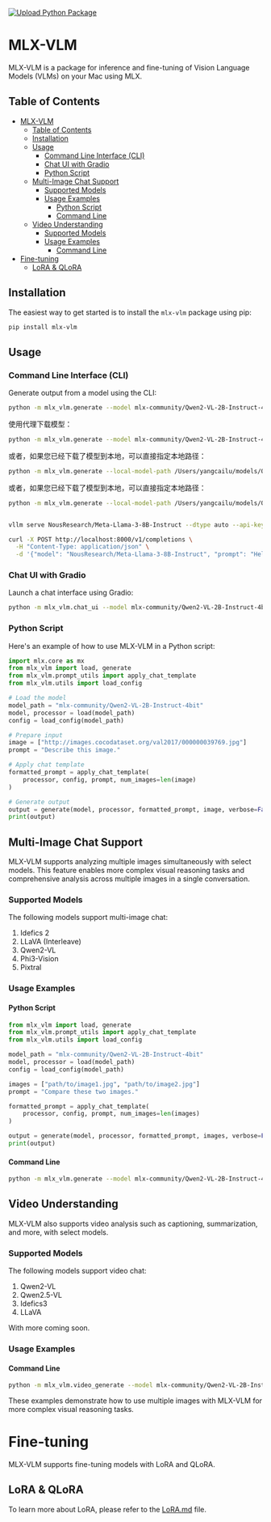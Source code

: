 [![Upload Python Package](https://github.com/Blaizzy/mlx-vlm/actions/workflows/python-publish.yml/badge.svg)](https://github.com/Blaizzy/mlx-vlm/actions/workflows/python-publish.yml)
# MLX-VLM

MLX-VLM is a package for inference and fine-tuning of Vision Language Models (VLMs) on your Mac using MLX.

## Table of Contents
- [MLX-VLM](#mlx-vlm)
  - [Table of Contents](#table-of-contents)
  - [Installation](#installation)
  - [Usage](#usage)
    - [Command Line Interface (CLI)](#command-line-interface-cli)
    - [Chat UI with Gradio](#chat-ui-with-gradio)
    - [Python Script](#python-script)
  - [Multi-Image Chat Support](#multi-image-chat-support)
    - [Supported Models](#supported-models)
    - [Usage Examples](#usage-examples)
      - [Python Script](#python-script-1)
      - [Command Line](#command-line)
  - [Video Understanding](#video-understanding)
    - [Supported Models](#supported-models-1)
    - [Usage Examples](#usage-examples-1)
      - [Command Line](#command-line-1)
- [Fine-tuning](#fine-tuning)
  - [LoRA \& QLoRA](#lora--qlora)

## Installation

The easiest way to get started is to install the `mlx-vlm` package using pip:

```sh
pip install mlx-vlm
```

## Usage

### Command Line Interface (CLI)

Generate output from a model using the CLI:

```sh
python -m mlx_vlm.generate --model mlx-community/Qwen2-VL-2B-Instruct-4bit --max-tokens 100 --temperature 0.0 --image http://images.cocodataset.org/val2017/000000039769.jpg
```


使用代理下载模型：
```sh
python -m mlx_vlm.generate --model mlx-community/Qwen2-VL-2B-Instruct-4bit --max-tokens 100 --temp 0.0 --image http://images.cocodataset.org/val2017/000000039769.jpg --proxy http://127.0.0.1:7890
```
或者，如果您已经下载了模型到本地，可以直接指定本地路径：
```sh
python -m mlx_vlm.generate --local-model-path /Users/yangcailu/models/Qwen2-VL-2B-Instruct-4bit --image h
```
或者，如果您已经下载了模型到本地，可以直接指定本地路径：
```sh
python -m mlx_vlm.generate --local-model-path /Users/yangcailu/models/Qwen2-VL-2B-Instruct-4bit --image URL_ADDRESS.cocodataset.org/val2017/000000039769.jpg
```
```sh

vllm serve NousResearch/Meta-Llama-3-8B-Instruct --dtype auto --api-key token-abc123

curl -X POST http://localhost:8000/v1/completions \
  -H "Content-Type: application/json" \
  -d '{"model": "NousResearch/Meta-Llama-3-8B-Instruct", "prompt": "Hello, world!", "max_tokens": 100}'
```
### Chat UI with Gradio

Launch a chat interface using Gradio:

```sh
python -m mlx_vlm.chat_ui --model mlx-community/Qwen2-VL-2B-Instruct-4bit
```

### Python Script

Here's an example of how to use MLX-VLM in a Python script:

```python
import mlx.core as mx
from mlx_vlm import load, generate
from mlx_vlm.prompt_utils import apply_chat_template
from mlx_vlm.utils import load_config

# Load the model
model_path = "mlx-community/Qwen2-VL-2B-Instruct-4bit"
model, processor = load(model_path)
config = load_config(model_path)

# Prepare input
image = ["http://images.cocodataset.org/val2017/000000039769.jpg"]
prompt = "Describe this image."

# Apply chat template
formatted_prompt = apply_chat_template(
    processor, config, prompt, num_images=len(image)
)

# Generate output
output = generate(model, processor, formatted_prompt, image, verbose=False)
print(output)
```

## Multi-Image Chat Support

MLX-VLM supports analyzing multiple images simultaneously with select models. This feature enables more complex visual reasoning tasks and comprehensive analysis across multiple images in a single conversation.

### Supported Models

The following models support multi-image chat:

1. Idefics 2
2. LLaVA (Interleave)
3. Qwen2-VL
4. Phi3-Vision
5. Pixtral

### Usage Examples

#### Python Script

```python
from mlx_vlm import load, generate
from mlx_vlm.prompt_utils import apply_chat_template
from mlx_vlm.utils import load_config

model_path = "mlx-community/Qwen2-VL-2B-Instruct-4bit"
model, processor = load(model_path)
config = load_config(model_path)

images = ["path/to/image1.jpg", "path/to/image2.jpg"]
prompt = "Compare these two images."

formatted_prompt = apply_chat_template(
    processor, config, prompt, num_images=len(images)
)

output = generate(model, processor, formatted_prompt, images, verbose=False)
print(output)
```

#### Command Line

```sh
python -m mlx_vlm.generate --model mlx-community/Qwen2-VL-2B-Instruct-4bit --max-tokens 100 --prompt "Compare these images" --image path/to/image1.jpg path/to/image2.jpg
```

## Video Understanding

MLX-VLM also supports video analysis such as captioning, summarization, and more, with select models.

### Supported Models

The following models support video chat:

1. Qwen2-VL
2. Qwen2.5-VL
3. Idefics3
4. LLaVA

With more coming soon.

### Usage Examples

#### Command Line
```sh
python -m mlx_vlm.video_generate --model mlx-community/Qwen2-VL-2B-Instruct-4bit --max-tokens 100 --prompt "Describe this video" --video path/to/video.mp4 --max-pixels 224 224 --fps 1.0
```


These examples demonstrate how to use multiple images with MLX-VLM for more complex visual reasoning tasks.

# Fine-tuning

MLX-VLM supports fine-tuning models with LoRA and QLoRA.

## LoRA & QLoRA

To learn more about LoRA, please refer to the [LoRA.md](./mlx_vlm/LORA.MD) file.
